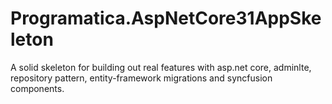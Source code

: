 # Programatica.AspNetCore31AppSkeleton
A solid skeleton for building out real features with asp.net core, adminlte, repository pattern, entity-framework migrations and syncfusion components.

